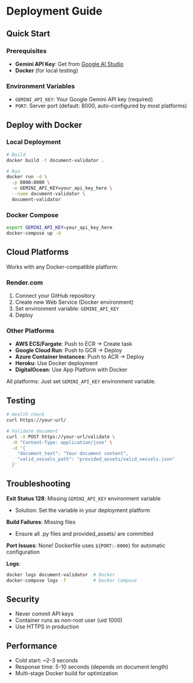 # Deployment Guide

## Quick Start

### Prerequisites
- **Gemini API Key**: Get from [Google AI Studio](https://aistudio.google.com/app/apikey)
- **Docker** (for local testing)

### Environment Variables
- `GEMINI_API_KEY`: Your Google Gemini API key (required)
- `PORT`: Server port (default: 8000, auto-configured by most platforms)

## Deploy with Docker

### Local Deployment

```bash
# Build
docker build -t document-validator .

# Run
docker run -d \
  -p 8000:8000 \
  -e GEMINI_API_KEY=your_api_key_here \
  --name document-validator \
  document-validator
```

### Docker Compose

```bash
export GEMINI_API_KEY=your_api_key_here
docker-compose up -d
```

## Cloud Platforms

Works with any Docker-compatible platform:

### Render.com
1. Connect your GitHub repository
2. Create new Web Service (Docker environment)
3. Set environment variable: `GEMINI_API_KEY`
4. Deploy

### Other Platforms
- **AWS ECS/Fargate**: Push to ECR → Create task
- **Google Cloud Run**: Push to GCR → Deploy
- **Azure Container Instances**: Push to ACR → Deploy
- **Heroku**: Use Docker deployment
- **DigitalOcean**: Use App Platform with Docker

All platforms: Just set `GEMINI_API_KEY` environment variable.

## Testing

```bash
# Health check
curl https://your-url/

# Validate document
curl -X POST https://your-url/validate \
  -H "Content-Type: application/json" \
  -d '{
    "document_text": "Your document content",
    "valid_vessels_path": "provided_assets/valid_vessels.json"
  }'
```

## Troubleshooting

**Exit Status 128**: Missing `GEMINI_API_KEY` environment variable
- Solution: Set the variable in your deployment platform

**Build Failures**: Missing files
- Ensure all .py files and provided_assets/ are committed

**Port Issues**: None! Dockerfile uses `${PORT:-8000}` for automatic configuration

**Logs**:
```bash
docker logs document-validator  # Docker
docker-compose logs -f          # Docker Compose
```

## Security
- Never commit API keys
- Container runs as non-root user (uid 1000)
- Use HTTPS in production

## Performance
- Cold start: ~2-3 seconds
- Response time: 5-10 seconds (depends on document length)
- Multi-stage Docker build for optimization
